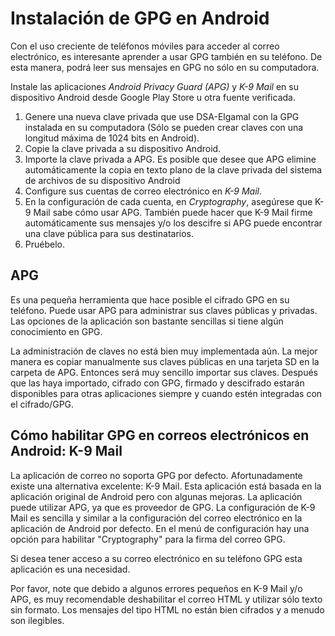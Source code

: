 Instalación de GPG en Android
=============================

Con el uso creciente de teléfonos móviles para acceder al correo electrónico, es interesante aprender a usar GPG también en su teléfono. De esta manera, podrá leer sus mensajes en GPG no sólo en su computadora. 

Instale las aplicaciones *Android Privacy Guard (APG)* y *K-9 Mail* en su dispositivo Android desde Google Play Store u otra fuente verificada.

 1. Genere una nueva clave privada que use DSA-Elgamal con la GPG instalada en su computadora (Sólo se pueden crear claves con una longitud máxima de 1024 bits en Android).
 2. Copie la clave privada a su dispositivo Android.
 3. Importe la clave privada a APG. Es posible que desee que APG elimine automáticamente la copia en texto plano de la clave privada del sistema de archivos de su dispositivo Android
 4. Configure sus cuentas de correo electrónico en *K-9 Mail*.
 5. En la configuración de cada cuenta, en *Cryptography*, asegúrese que K-9 Mail sabe cómo usar APG. También puede hacer que K-9 Mail firme automáticamente sus mensajes y/o los descifre si APG puede encontrar una clave pública para sus destinatarios.
 6. Pruébelo.

APG
---

Es una pequeña herramienta que hace posible el cifrado GPG en su teléfono. Puede usar APG para administrar sus claves públicas y privadas. Las opciones de la aplicación son bastante sencillas si tiene algún conocimiento en GPG.

La administración de claves no está bien muy implementada aún. La mejor manera es copiar manualmente sus claves públicas en una tarjeta SD en la carpeta de APG. Entonces será muy sencillo importar sus claves. Después que las haya importado, cifrado con GPG, firmado y descifrado estarán disponibles para otras aplicaciones siempre y cuando estén integradas con el cifrado/GPG.

Cómo habilitar GPG en correos electrónicos en Android: K-9 Mail
---------------------------------------------------------------

La aplicación de correo no soporta GPG por defecto. Afortunadamente existe una alternativa excelente: K-9 Mail. Esta aplicación está basada en la aplicación original de Android pero con algunas mejoras. La aplicación puede utilizar APG, ya que es proveedor de GPG. La configuración de K-9 Mail es sencilla y similar a la configuración del correo electrónico en la aplicación de Android por defecto. En el menú de configuración hay una opción para habilitar "Cryptography" para la firma del correo GPG.

Si desea tener acceso a su correo electrónico en su teléfono GPG esta aplicación es una necesidad.

Por favor, note que debido a algunos errores pequeños en K-9 Mail y/o APG, es muy recomendable deshabilitar el correo HTML y utilizar sólo texto sin formato. Los mensajes del tipo HTML no están bien cifrados y a menudo son ilegibles.
 




